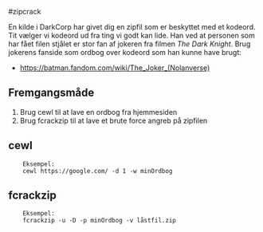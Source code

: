 #zipcrack

En kilde i DarkCorp har givet dig en zipfil som er beskyttet med et kodeord. Tit vælger vi kodeord ud fra ting vi godt kan lide. Han ved at personen som har fået filen stjålet er stor fan af jokeren fra filmen *The Dark Knight*. Brug jokerens fanside som ordbog over kodeord som han kunne have brugt:
 - https://batman.fandom.com/wiki/The_Joker_(Nolanverse)

## Fremgangsmåde
1. Brug cewl til at lave en ordbog fra hjemmesiden
2. Brug fcrackzip til at lave et brute force angreb på zipfilen

## cewl

		Eksempel:
		cewl https://google.com/ -d 1 -w minOrdbog

## fcrackzip

		Eksempel:
		fcrackzip -u -D -p minOrdbog -v låstfil.zip
